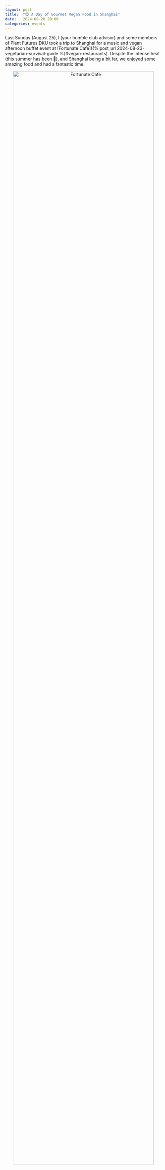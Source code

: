 ```yaml
---
layout: post
title:  "😋 A Day of Gourmet Vegan Food in Shanghai"
date:   2024-08-28 20:00
categories: events
---
```


Last Sunday (August 25), I (your humble club advisor) and some members of Plant Futures DKU took a trip to Shanghai for a music and vegan afternoon buffet event at [Fortunate Cafe]({% post_url 2024-08-23-vegetarian-survival-guide %}#vegan-restaurants). Despite the intense heat (this summer has been :hot_face:), and Shanghai being a bit far, we enjoyed some amazing food and had a fantastic time.

<center>
<img src="/images/2024/fortunate-vegan-cafe/01.jpg" width="95%" alt="Fortunate Cafe" />
<p>The brave souls who ventured to Shanghai for food</p>
</center>

## Lunch at GongDeLin

My friend Tivadar and I arrived a bit early to explore the Shanghai City History Museum.
As it turned out,
[GongDeLin (功德林)]({% post_url 2024-08-23-vegetarian-survival-guide %}#vegetarian-restaurants-1),
a vegetarian restaurant with over 100 years of history (since 1922), was nearby.
Even though we had plans for the buffet later,
we couldn't resist having a *light* lunch at GongDeLin.

The restaurant has the charm of an old venue.
To reach the dining hall,
you need to climb a steep flight of stairs,
and when you get there,
you'll find it packed with grandmas and grandpas.
They even have a thick menu book,
which feels so last century in a country
where mobile phone ordering has become the norm.

<center>
<img src="/images/2024/fortunate-vegan-cafe/02.jpg" width="450" alt="GongDeLin Menu" />
<p>The menu of GongDeLin</p>
</center>

Having lunch there turned out to be a great idea.
The food was delicious,
and the portions were small.
So we left feeling satisfied but still had room for the buffet.

We enjoyed two very refreshing cold dishes—Vegetarian Duck and Green Bamboo Shoots.
For the hot dish, we had one that resembled a bird's nest:
a piece of pastry filled with beans and pine nuts in a spicy sauce.
We also tried a tofu dish that tasted surprisingly like crab-flavored soup.
It even came in a bowl shaped like a :crab:!

<center>
<img src="/images/2024/fortunate-vegan-cafe/03.jpg" width="450" alt="Vegetarian duck and Green Bamboo Sprouts" />
<p>Vegetarian Duck and Green Bamboo Shoots</p>
</center>
<center>
<img src="/images/2024/fortunate-vegan-cafe/04.jpg" width="450" alt="The Nest Dish" />
<p>The Nest</p>
</center>

One funny thing about this place is that they don't provide paper tissues!
Probably this is to reduce waste.
However, you can purchase a disinfected napkin for 2 yuan,
which comes in plastic packaging.
So, while you save on paper, you end up creating plastic waste!
I'm not sure if that's an improvement. :thinking:

## Buffet at Fortunate Cafe

When we arrived at Fortunate Cafe, we were surprised to find it perched on the top floor of an eight-story building, offering a fantastic view of the city. The cafe even has a large window that doubles as the face of a giant clock. There’s also a rooftop terrace where you can sit and have a drink, but given the intense heat, it was a bit too :fire: to enjoy.

<center>
<img src="/images/2024/fortunate-vegan-cafe/05.jpg" width="450" alt="The Window of Fortunate Cafe" />
<p>The Window of Fortunate Cafe</p>
</center>

I was amused to find a large placard featuring a joyful :dog: with the word "Joyful" on it. Naturally, Tivadar and I couldn't resist taking a selfie with it.

<center>
<img src="/images/2024/fortunate-vegan-cafe/06.jpg" width="450" alt="A joyful dog" />
<p>A joyful :dog:</p>
</center>

Joy, or happiness, turned out to be the main theme of the music performance that took place an hour before the food arrived. The employees performed songs and dances with exuberant smiles. It’s been a while since I’ve seen such a cheerful crowd.

<center>
<img src="/images/2024/fortunate-vegan-cafe/07.jpg" width="450" alt="The cafe's employees performing a dance" />
<p>The cafe's employees performing a dance</p>
</center>

As part of the audience, we were encouraged to join in the merriment. At one point, we waved the placards with the :dog: and other cheerful designs and joined the staff in singing a very happy song.

When I first arrived, I noticed a curious clock on the wall. Instead of numbers, the twelve hours were replaced by twelve positive words. At one point, the host gave us specific times and asked us to match them to the words on the clock to win some prizes. It was fun, but I felt like I was back in elementary school. :sweat_smile:

<center>
<img src="/images/2024/fortunate-vegan-cafe/08.jpg" width="450" alt="The Happy Clock" />
<p>The Happy Clock</p>
</center>

Finally, the food arrived, and any remnants of my light lunch at GongDeLin were quickly forgotten. What can I say? It was the best vegan meal I’ve had in China! Check out the photos below.

What I found even more interesting was meeting so many vegetarians from Shanghai. They hailed from all over the world— the U.S., Australia, Hong Kong, and of course, Shanghai! We even met the owners of one of the most popular vegan restaurants in Shanghai, and they invited us for tea. (This might just be the destination of our next trip.) We also met an international student who works at the cafe because it offers them a community of fellow vegetarians. The chef at the cafe even generously shared their cake recipes with us.

It was a delightful day trip, filled with music, great food, and friendly company.

I hope you’ll join us on our next adventure!

<center>
<img src="/images/2024/fortunate-vegan-cafe/09.jpg" width="450" />
<p>Food and Drinks at the buffet</p>
</center>
<center>
<img src="/images/2024/fortunate-vegan-cafe/10.jpg" width="450" alt="Potato pancake"/>
<p>My favorite: Potato pancake</p>
</center>
<center>
<img src="/images/2024/fortunate-vegan-cafe/11.jpg" width="450" />
<p>Spring roll</p>
</center>
<center>
<img src="/images/2024/fortunate-vegan-cafe/13.jpg" width="450" />
<p>Fried vegan sushi roll</p>
</center>
<center>
<img src="/images/2024/fortunate-vegan-cafe/14.jpg" width="450" />
<p>Vegan meat cake</p>
</center>
<center>
<img src="/images/2024/fortunate-vegan-cafe/15.jpg" width="450" />
<p>Vegan :fish: balls</p>
</center>
<center>
<img src="/images/2024/fortunate-vegan-cafe/16.jpg" width="450" />
<p>Vegan beef</p>
</center>
<center>
<img src="/images/2024/fortunate-vegan-cafe/17.jpg" width="450" />
<p>Vegan BBQ ribs</p>
</center>
<center>
<img src="/images/2024/fortunate-vegan-cafe/18.jpg" width="450" />
<p>Non-alcohol :cocktail:</p>
</center>
<center>
<img src="/images/2024/fortunate-vegan-cafe/19.jpg" width="350" />
<img src="/images/2024/fortunate-vegan-cafe/20.jpg" width="350" />
<img src="/images/2024/fortunate-vegan-cafe/21.jpg" width="350" />
<p>Vegan cakes</p>
</center>
